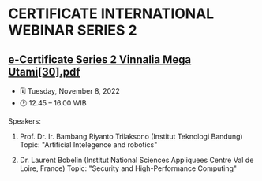 # CERTIFICATE INTERNATIONAL WEBINAR SERIES 2

## [e-Certificate Series 2 Vinnalia Mega Utami[30].pdf](https://github.com/vinnalia/2223-IF215007_8-pengembangan-aplikasi-web/files/9970698/e-Certificate.Series.2.Vinnalia.Mega.Utami.30.pdf)

* 🗓️ Tuesday, November 8, 2022
* 🕑 12.45 – 16.00 WIB

Speakers:
1) Prof. Dr. Ir. Bambang Riyanto Trilaksono
(Institut Teknologi Bandung)
Topic: "Artificial Intelegence and robotics"

2) Dr. Laurent Bobelin
(Institut National Sciences Appliquees Centre Val de Loire, France)
Topic: "Security and High-Performance Computing"
